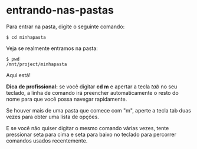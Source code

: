 # entrando-nas-pastas

Para entrar na pasta, digite o seguinte comando:

```text
$ cd minhapasta
```

Veja se realmente entramos na pasta:

```text
$ pwd
/mnt/project/minhapasta
```

Aqui está!

**Dica de profissional:** se você digitar **cd m** e apertar a tecla _tab_ no seu teclado, a linha de comando irá preencher automaticamente o resto do nome para que você possa navegar rapidamente.

Se houver mais de uma pasta que comece com "m", aperte a tecla tab duas vezes para obter uma lista de opções.

E se você não quiser digitar o mesmo comando várias vezes, tente pressionar seta para cima e seta para baixo no teclado para percorrer comandos usados recentemente.

